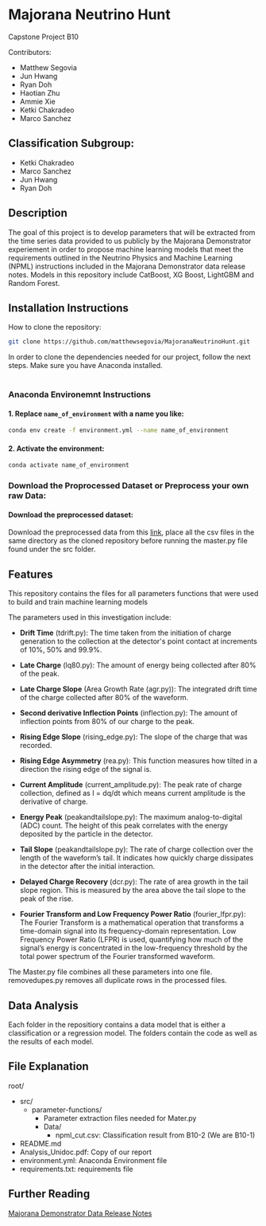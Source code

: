 # Majorana Neutrino Hunt
Capstone Project B10

Contributors:
- Matthew Segovia
- Jun Hwang
- Ryan Doh
- Haotian Zhu
- Ammie Xie
- Ketki Chakradeo
- Marco Sanchez

## Classification Subgroup:
- Ketki Chakradeo
- Marco Sanchez
- Jun Hwang
- Ryan Doh

## Description
The goal of this project is to develop parameters that will be extracted from the time series data provided to us publicly by the Majorana Demonstrator experiement in order to propose machine learning models that meet the requirements outlined in the Neutrino Physics and Machine Learning (NPML) instructions included in the Majorana Demonstrator data release notes. Models in this repository include CatBoost, XG Boost, LightGBM and Random Forest.

## Installation Instructions
How to clone the repository:
``` bash
git clone https://github.com/matthewsegovia/MajoranaNeutrinoHunt.git
``` 
In order to clone the dependencies needed for our project, follow the next steps. Make sure you have Anaconda installed.<br><br>
### Anaconda Environemnt Instructions
#### 1. Replace `name_of_environment` with a name you like:
``` bash
conda env create -f environment.yml --name name_of_environment
```
#### 2. Activate the environment:
``` bash
conda activate name_of_environment
```
### Download the Proprocessed Dataset or Preprocess your own raw Data:
#### Download the preprocessed dataset:
Download the preprocessed data from this [link](https://drive.google.com/drive/folders/1SnmQemcXWPvKvJBmGkd0hSqTQ8gbs0C4), place all the csv files in the same directory as the cloned repository before running the master.py file found under the src folder.

## Features
This repository contains the files for all parameters functions that were used to build and train machine learning models

The parameters used in this investigation include:

- **Drift Time** (tdrift.py): The time taken from the initiation of charge generation to the collection at the detector's point contact at increments of 10%, 50% and 99.9%.

- **Late Charge** (lq80.py): The amount of energy being collected after 80% of the peak. 

- **Late Charge Slope** (Area Growth Rate (agr.py)): The integrated drift time of the charge collected after 80% of the waveform. 

- **Second derivative Inflection Points** (inflection.py): The amount of inflection points from 80% of our charge to the peak. 

- **Rising Edge Slope** (rising_edge.py): The slope of the charge that was recorded.

- **Rising Edge Asymmetry** (rea.py): This function measures how tilted in a direction the rising edge of the signal is.

- **Current Amplitude** (current_amplitude.py): The peak rate of charge collection, defined as I = dq/dt which means current amplitude is the derivative of charge.

- **Energy Peak** (peakandtailslope.py): The maximum analog-to-digital (ADC) count. The height of this peak correlates with the energy deposited by the particle in the detector.

- **Tail Slope** (peakandtailslope.py): The rate of charge collection over the length of the waveform’s tail. It indicates how quickly charge dissipates in the detector after the initial interaction.

- **Delayed Charge Recovery** (dcr.py): The rate of area growth in the tail slope region. This is measured by the area above the tail slope to the peak of the rise. 

- **Fourier Transform and Low Frequency Power Ratio** (fourier_lfpr.py): The Fourier Transform is a mathematical operation that transforms a time-domain signal into its frequency-domain representation. Low Frequency Power Ratio (LFPR) is used, quantifying how much of the signal’s energy is concentrated in the low-frequency threshold by the total power spectrum of the Fourier transformed waveform.  

The Master.py file combines all these parameters into one file. removedupes.py removes all duplicate rows in the processed files. 

## Data Analysis
Each folder in the repositiory contains a data model that is either a classification or a regression model. The folders contain the code as well as the results of each model.

## File Explanation
root/
- src/
  - parameter-functions/
    - Parameter extraction files needed for Mater.py
    - Data/
      - npml_cut.csv: Classification result from B10-2 (We are B10-1)
- README.md
- Analysis_Unidoc.pdf: Copy of our report
- environment.yml: Anaconda Environment file
- requirements.txt: requirements file


## Further Reading
[Majorana Demonstrator Data Release Notes](https://arxiv.org/pdf/2308.10856)
